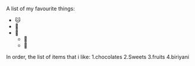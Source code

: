 A list of my favourite things:
- 🐱
- 🐶
- 👚
  - 🍫
  - 🥀

In order, the list of items that i like:
1.chocolates
2.Sweets
3.fruits
4.biriyani
